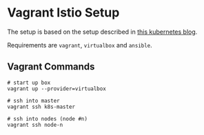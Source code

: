 # Vagrant Istio Setup

The setup is based on the setup described in
[this kubernetes blog](https://kubernetes.io/blog/2019/03/15/kubernetes-setup-using-ansible-and-vagrant/).

Requirements are `vagrant`, `virtualbox` and `ansible`.

## Vagrant Commands

```
# start up box
vagrant up --provider=virtualbox

# ssh into master
vagrant ssh k8s-master

# ssh into nodes (node #n)
vagrant ssh node-n
```
